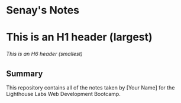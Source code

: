 # Senay's Notes
# This is an H1 header (largest)
###### This is an H6 header (smallest)
## Summary 

This repository contains all of the notes taken by [Your Name] for the Lighthouse Labs Web Development Bootcamp.